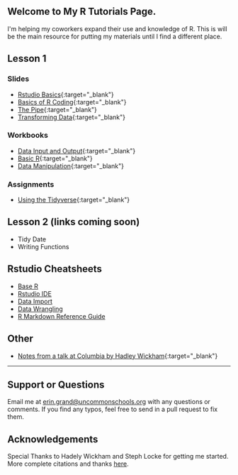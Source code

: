 ## Welcome to My R Tutorials Page.
I'm helping my coworkers expand their use and knowledge of R. This is will be the main resource for putting my materials until I find a different place.

## Lesson 1
### Slides
- [Rstudio Basics](Lesson1/slides/intro_to_Rstudio_slides.html){:target="_blank"}
- [Basics of R Coding](Lesson1/slides/introtoR_basics_slides.html){:target="_blank"}
- [The Pipe](Lesson1/slides/introtoR_pipe_slides.html){:target="_blank"}
- [Transforming Data](Lesson1/slides/introtoR_part2_slides.html){:target="_blank"}

### Workbooks
- [Data Input and Output](Lesson1/io.html){:target="_blank"}
- [Basic R](Lesson1/introtoR.nb.html){:target="_blank"}
- [Data Manipulation](Lesson1/introtoR_part2.nb.html){:target="_blank"}

### Assignments
- [Using the Tidyverse](Lesson1/Assignment/assignment_2.R){:target="_blank"}

## Lesson 2 (links coming soon)
- Tidy Date
- Writing Functions

## Rstudio Cheatsheets
- [Base R](http://github.com/rstudio/cheatsheets/raw/master/source/pdfs/base-r.pdf)
- [Rstudio IDE](https://www.rstudio.com/wp-content/uploads/2016/01/rstudio-IDE-cheatsheet.pdf)
- [Data Import](https://github.com/rstudio/cheatsheets/raw/master/source/pdfs/data-import-cheatsheet.pdf)
- [Data Wrangling](https://www.rstudio.com/wp-content/uploads/2015/02/data-wrangling-cheatsheet.pdf)
- [R Markdown Reference Guide](https://www.rstudio.com/wp-content/uploads/2015/03/rmarkdown-reference.pdf)

## Other
- [Notes from a talk at Columbia by Hadley Wickham](hadley_notes.nb.html){:target="_blank"}

---
## Support or Questions
Email me at erin.grand@uncommonschools.org with any questions or comments. If you find any typos, feel free to send in a pull request to fix them. 

## Acknowledgements
Special Thanks to Hadely Wickham and Steph Locke for getting me started. More complete citations and thanks [here](acknowledgements.md).

